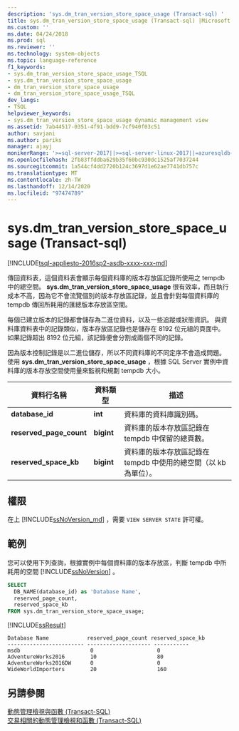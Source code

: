 ```yaml
---
description: 'sys.dm_tran_version_store_space_usage (Transact-sql) '
title: sys.dm_tran_version_store_space_usage (Transact-sql) |Microsoft Docs
ms.custom: ''
ms.date: 04/24/2018
ms.prod: sql
ms.reviewer: ''
ms.technology: system-objects
ms.topic: language-reference
f1_keywords:
- sys.dm_tran_version_store_space_usage_TSQL
- sys.dm_tran_version_store_space_usage
- dm_tran_version_store_space_usage
- dm_tran_version_store_space_usage_TSQL
dev_langs:
- TSQL
helpviewer_keywords:
- sys.dm_tran_version_store_space_usage dynamic management view
ms.assetid: 7ab44517-0351-4f91-bdd9-7cf940f03c51
author: savjani
ms.author: pariks
manager: ajayj
monikerRange: '>=sql-server-2017||>=sql-server-linux-2017||=azuresqldb-mi-current'
ms.openlocfilehash: 2fb83ffddba629b35f60bc930dc1525af7037244
ms.sourcegitcommit: 1a544cf4dd2720b124c3697d1e62ae7741db757c
ms.translationtype: MT
ms.contentlocale: zh-TW
ms.lasthandoff: 12/14/2020
ms.locfileid: "97474789"
---
```

# <a name="sysdm_tran_version_store_space_usage-transact-sql"></a>sys.dm_tran_version_store_space_usage (Transact-sql) 
[!INCLUDE[tsql-appliesto-2016sp2-asdb-xxxx-xxx-md](../../includes/tsql-appliesto-2016sp2-asdb-xxxx-xxx-md.md)]

傳回資料表，這個資料表會顯示每個資料庫的版本存放區記錄所使用之 tempdb 中的總空間。 **sys.dm_tran_version_store_space_usage** 很有效率，而且執行成本不高，因為它不會流覽個別的版本存放區記錄，並且會針對每個資料庫的 tempdb 傳回所耗用的匯總版本存放區空間。
  
每個已建立版本的記錄都會儲存為二進位資料，以及一些追蹤或狀態資訊。 與資料庫資料表中的記錄類似，版本存放區記錄也是儲存在 8192 位元組的頁面中。 如果記錄超出 8192 位元組，該記錄便會分割成兩個不同的記錄。  
  
因為版本控制記錄是以二進位儲存，所以不同資料庫的不同定序不會造成問題。 使用 **sys.dm_tran_version_store_space_usage** ，根據 SQL Server 實例中資料庫的版本存放空間使用量來監視和規劃 tempdb 大小。
  
|資料行名稱|資料類型|描述|  
|-----------------|---------------|-----------------|  
|**database_id**|**int**|資料庫的資料庫識別碼。|  
|**reserved_page_count**|**bigint**|資料庫的版本存放區記錄在 tempdb 中保留的總頁數。|  
|**reserved_space_kb**|**bigint**|資料庫的版本存放區記錄在 tempdb 中使用的總空間（以 kb 為單位）。|  
  
## <a name="permissions"></a>權限  
在上 [!INCLUDE[ssNoVersion_md](../../includes/ssnoversion-md.md)] ，需要 `VIEW SERVER STATE` 許可權。   

## <a name="examples"></a>範例  
您可以使用下列查詢，根據實例中每個資料庫的版本存放區，判斷 tempdb 中所耗用的空間 [!INCLUDE[ssNoVersion](../../includes/ssnoversion-md.md)] 。 
  
```sql  
SELECT 
  DB_NAME(database_id) as 'Database Name',
  reserved_page_count,
  reserved_space_kb 
FROM sys.dm_tran_version_store_space_usage;  
```  
  
 [!INCLUDE[ssResult](../../includes/ssresult-md.md)]  
  
```  
Database Name            reserved_page_count reserved_space_kb  
------------------------ -------------------- -----------  
msdb                      0                    0             
AdventureWorks2016        10                   80             
AdventureWorks2016DW      0                    0             
WideWorldImporters        20                   160             
```
 
## <a name="see-also"></a>另請參閱  
 [動態管理檢視與函數 &#40;Transact-SQL&#41;](~/relational-databases/system-dynamic-management-views/system-dynamic-management-views.md)   
 [交易相關的動態管理檢視和函數 &#40;Transact-SQL&#41;](../../relational-databases/system-dynamic-management-views/transaction-related-dynamic-management-views-and-functions-transact-sql.md)  
  

